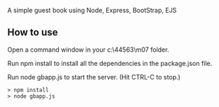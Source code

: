 
A simple guest book using Node, Express, BootStrap, EJS

## How to use

Open a command window in your c:\44563\m07 folder.

Run npm install to install all the dependencies in the package.json file.

Run node gbapp.js to start the server.  (Hit CTRL-C to stop.)

```
> npm install
> node gbapp.js
```